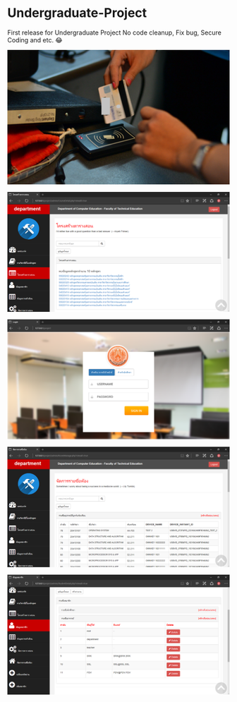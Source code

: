 # Undergraduate-Project
First release for Undergraduate Project
No code cleanup, Fix bug, Secure Coding and etc. 😂

![Alt text](/image_for_readme/hw.JPG?raw=true "")

![Alt text](/image_for_readme/course-2.png?raw=true "")

![Alt text](/image_for_readme/login.png?raw=true "")

![Alt text](/image_for_readme/room-1.png?raw=true "")

![Alt text](/image_for_readme/user-3.png?raw=true "")
